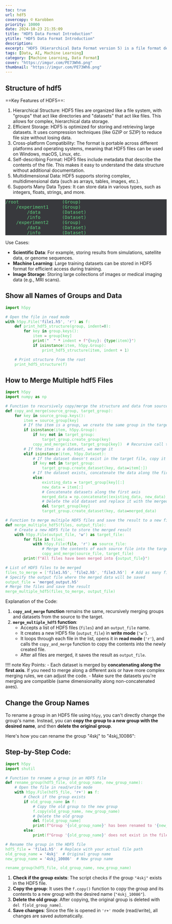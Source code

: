 ```yaml
---
toc: true
url: hdf5
covercopy: © Karobben
priority: 10000
date: 2024-10-23 21:35:09
title: "HDF5 Data Format Introduction"
ytitle: "HDF5 Data Format Introduction"
description:
excerpt: "HDF5 (Hierarchical Data Format version 5) is a file format designed for efficiently storing and organizing large, complex datasets. It uses a hierarchical structure of **groups** (like directories) and **datasets** (like files) to store data, supporting multidimensional arrays, metadata, and a wide variety of data types. Key advantages include **compression**, **cross-platform compatibility**, and the ability to handle large datasets that don’t fit in memory. It’s widely used in fields like scientific computing, machine learning, and bioinformatics due to its efficiency and flexibility."
tags: [Data, AI, Machine Learning]
category: [Machine Learning, Data Format]
cover: "https://imgur.com/PE73Wh6.png"
thumbnail: "https://imgur.com/PE73Wh6.png"
---
```


## Structure of hdf5

==Key Features of HDF5==:
1. Hierarchical Structure: HDF5 files are organized like a file system, with "groups" that act like directories and "datasets" that act like files. This allows for complex, hierarchical data storage.
2. Efficient Storage: HDF5 is optimized for storing and retrieving large datasets. It uses compression techniques (like GZIP or SZIP) to reduce file size without losing data.
3. Cross-platform Compatibility: The format is portable across different platforms and operating systems, meaning that HDF5 files can be used on Windows, macOS, Linux, etc.
4. Self-describing Format: HDF5 files include metadata that describe the contents of the file. This makes it easy to understand the data structure without additional documentation.
5. Multidimensional Data: HDF5 supports storing complex, multidimensional data (such as arrays, tables, images, etc.).
6. Supports Many Data Types: It can store data in various types, such as integers, floats, strings, and more.

<pre>
/root                (Group)
    /experiment1     (Group)
        /data        (Dataset)
        /info        (Dataset)
    /experiment2     (Group)
        /data        (Dataset)
        /info        (Dataset)
</pre>


Use Cases:
- **Scientific Data**: For example, storing results from simulations, satellite data, or genome sequences.
- **Machine Learning**: Large training datasets can be stored in HDF5 format for efficient access during training.
- **Image Storage**: Storing large collections of images or medical imaging data (e.g., MRI scans).

## Show all Names of Groups and Data

```python
import h5py

# Open the file in read mode
with h5py.File('file1.h5', 'r') as f:
    def print_hdf5_structure(group, indent=0):
        for key in group.keys():
            item = group[key]
            print("  " * indent + f"{key}: {type(item)}")
            if isinstance(item, h5py.Group):
                print_hdf5_structure(item, indent + 1)

    # Print structure from the root
    print_hdf5_structure(f)
```

## How to Merge Multiple hdf5 Files


```python
import h5py
import numpy as np

# Function to recursively copy/merge the structure and data from source_group to target_group
def copy_and_merge(source_group, target_group):
    for key in source_group.keys():
        item = source_group[key]
        # If the item is a group, we create the same group in the target and copy its contents
        if isinstance(item, h5py.Group):
            if key not in target_group:
                target_group.create_group(key)
            copy_and_merge(item, target_group[key])  # Recursive call to merge the group's contents
        # If the item is a dataset, we merge it
        elif isinstance(item, h5py.Dataset):
            # If the dataset doesn't exist in the target file, copy it
            if key not in target_group:
                target_group.create_dataset(key, data=item[:])
            # If the dataset exists, concatenate the data along the first axis
            else:
                existing_data = target_group[key][:]
                new_data = item[:]
                # Concatenate datasets along the first axis
                merged_data = np.concatenate((existing_data, new_data), axis=0)
                # Delete the old dataset and replace it with the merged one
                del target_group[key]
                target_group.create_dataset(key, data=merged_data)

# Function to merge multiple HDF5 files and save the result to a new file
def merge_multiple_hdf5(files, output_file):
    # Create a new HDF5 file to store the merged result
    with h5py.File(output_file, 'w') as target_file:
        for file in files:
            with h5py.File(file, 'r') as source_file:
                # Merge the contents of each source file into the target file
                copy_and_merge(source_file, target_file)
        print(f"All files have been merged into {output_file}")

# List of HDF5 files to be merged
files_to_merge = ['file1.h5', 'file2.h5', 'file3.h5']  # Add as many files as needed
# Specify the output file where the merged data will be saved
output_file = 'merged_output.h5'
# Merge the files and save the result
merge_multiple_hdf5(files_to_merge, output_file)
```

Explanation of the Code:
1. **`copy_and_merge` function** remains the same, recursively merging groups and datasets from the source to the target.
2. **`merge_multiple_hdf5` function**:
   - Accepts a list of HDF5 files (`files`) and an `output_file` name.
   - It creates a new HDF5 file (`output_file`) in **write mode** (`'w'`).
   - It loops through each file in the list, opens it in **read mode** (`'r'`), and calls the `copy_and_merge` function to copy the contents into the newly created file.
   - After all files are merged, it saves the result as `output_file`.

!!!! note Key Points:
    - Each dataset is merged by **concatenating along the first axis**. If you need to merge along a different axis or have more complex merging rules, we can adjust the code.
    - Make sure the datasets you're merging are compatible (same dimensionality along non-concatenated axes).

## Change the Group Names

To rename a group in an HDF5 file using `h5py`, you can't directly change the group's name. Instead, you can **copy the group to a new group with the desired name**, and then **delete the original group**.

Here's how you can rename the group "4skj" to "4skj_10086":

## Step-by-Step Code:

```python
import h5py
import shutil

# Function to rename a group in an HDF5 file
def rename_group(hdf5_file, old_group_name, new_group_name):
    # Open the file in read/write mode
    with h5py.File(hdf5_file, 'r+') as f:
        # Check if the group exists
        if old_group_name in f:
            # Copy the old group to the new group
            f.copy(old_group_name, new_group_name)
            # Delete the old group
            del f[old_group_name]
            print(f"Group '{old_group_name}' has been renamed to '{new_group_name}'")
        else:
            print(f"Group '{old_group_name}' does not exist in the file.")

# Rename the group in the HDF5 file
hdf5_file = 'file1.h5'  # Replace with your actual file path
old_group_name = '4skj'  # Original group name
new_group_name = '4skj_10086'  # New group name

rename_group(hdf5_file, old_group_name, new_group_name)
```

1. **Check if the group exists**: The script checks if the group `"4skj"` exists in the HDF5 file.
2. **Copy the group**: It uses the `f.copy()` function to copy the group and its contents to a new group with the desired name (`"4skj_10086"`).
3. **Delete the old group**: After copying, the original group is deleted with `del f[old_group_name]`.
4. **Save changes**: Since the file is opened in `'r+'` mode (read/write), all changes are saved automatically.

<style>
pre {
  background-color:#38393d;
  color: #5fd381;
}
</style>
